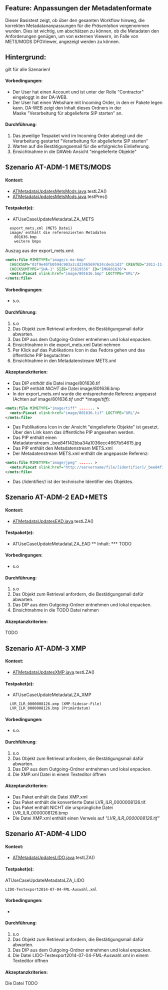 ## Feature: Anpassungen der Metadatenformate

Dieser Basistest zeigt, ob über den gesamten Workflow hinweg, die korrekten Metadatananpassungen für die&nbsp;*Präsentation*&nbsp;vorgenommen wurden. Dies ist wichtig, um abschätzen zu können, ob die Metadaten den Anforderungen genügen, um von externen Viewern, im Falle von METS/MODS DFGViewer, angezeigt werden zu können.

## Hintergrund: 

gilt für alle Szenarien!

#### Vorbedingungen:

* Der User hat einen Account und ist unter der Rolle "Contractor" eingeloggt in der DA-WEB.
* Der User hat einen Webshare mit Incoming Order, in den er Pakete legen kann. DA-WEB zeigt den Inhalt dieses Ordners in der Maske&nbsp;"Verarbeitung für abgelieferte SIP starten" an.

#### Durchführung:

1. Das jeweilige Tespaket wird im Incoming Order abelegt und die Verarbeitung gestartet "Verarbeitung für abgelieferte SIP starten"
1. Warten auf die Bestätigungsemail für die erfolgreiche Einlieferung.
1. Einsichtnahme in die DAWeb Ansicht "eingelieferte Objekte"

## Szenario AT-ADM-1 METS/MODS

#### Kontext:

* [ATMetadataUpdatesMetsMods.java](../../test/java/de/uzk/hki/da/at/ATMetadataUpdatesMetsMods.java).testLZA()
* [ATMetadataUpdatesMetsMods.java](../../test/java/de/uzk/hki/da/at/ATMetadataUpdatesMetsMods.java).testPres()

#### Testpaket(e):

* ATUseCaseUpdateMetadataLZA_METS
```` 
  export_mets.xml (METS Datei)
  image/ enthält die referenzierten Metadaten
    801636.bmp
    weitere bmps
````

Auszug aus der export_mets.xml:

```xml
<mets:file MIMETYPE="image/x-ms-bmp" 
  CHECKSUM="03f9e40fb0594c903a2cd22465697624cdedc1d3" CREATED="2011-11-08T17:37:37Z" 
  CHECKSUMTYPE="SHA-1" SIZE="15619556" ID="IMG801636">
  <mets:FLocat xlink:href="image/801636.bmp" LOCTYPE="URL"/>
</mets:file>
```

#### Vorbedingungen:

* s.o.

#### Durchführung:

1. s.o
1. Das Objekt zum Retrieval anfordern, die Bestätigungsmail dafür abwarten.
1. Das DIP aus dem Outgoing-Ordner entnehmen und lokal enpacken.
1. Einsichtnahme in die export_mets.xml Datei nehmen
1. Per Klick auf das Publikations Icon in das Fedora gehen und das öffentliche PIP begutachten
1. Einsichtnahme in den Metadatenstream METS.xml

#### Akzeptanzkriterien:

* Das DIP&nbsp;*enthält*&nbsp;die Datei&nbsp;image/801636.tif
* Das DIP enthält&nbsp;*NICHT*&nbsp;die Datei image/801636.bmp
* In der export_mets.xml wurde die entsprechende Referenz angepasst (Achten auf image/801636.*tif*&nbsp;und*&nbsp;*image/*tiff*):

```xml
<mets:file MIMETYPE="image/tiff" ....... >
  <mets:FLocat xlink:href="image/801636.tif" LOCTYPE="URL"/>
</mets:file>
``` 

* Das Publikations Icon in der Ansicht "eingelieferte Objekte" ist gesetzt. Über den Link kann das öffentliche PIP angesehen werden.
* Das PIP enthält einen Metadatenstream&nbsp;_bee84f142bba34a1036ecc4667b54615.jpg
* Das PIP enthält den Metadatenstream METS.xml
* Der Metadatenstream METS.xml enthält die angepasste Referenz:

```xml 
<mets:file MIMETYPE="image/jpeg" ...... >
  <mets:FLocat xlink:href="http://servername/file/[identifier]/_bee84f142bba34a1036ecc4667b54615.jpg" ... />
</mets:file>
``` 
* Das //identifier// ist der technische Identifier des Objektes.

## Szenario AT-ADM-2 EAD+METS

#### Kontext:


* [ATMetadataUpdatesEAD.java](../../test/java/de/uzk/hki/da/at/ATMetadataUpdatesEAD.java).testLZA()

#### Testpaket(e):

* ATUseCaseUpdateMetadataLZA_EAD
** Inhalt:
*** TODO

#### Vorbedingungen:

* s.o

#### Durchführung:

1. s.o
1. Das Objekt zum Retrieval anfordern, die Bestätigungsmail dafür abwarten.
1. Das DIP aus dem Outgoing-Ordner entnehmen und lokal enpacken.
1. Einsichtnahme in die TODO Datei nehmen

#### Akzeptanzkriterien:

TODO

## Szenario AT-ADM-3 XMP

#### Kontext:

* [ATMetadataUpdatesXMP.java](../../test/java/de/uzk/hki/da/at/ATMetadataUpdatesXMP.java).testLZA()

#### Testpaket(e):

* ATUseCaseUpdateMetadataLZA_XMP
```
  LVR_ILR_0000008126.xmp (XMP-Sidecar-File)
  LVR_ILR_0000008126.bmp (Primärdatum)
```

#### Vorbedingungen:

* s.o.

#### Durchführung:

1. s.o
1. Das Objekt zum Retrieval anfordern, die Bestätigungsmail dafür abwarten.
1. Das DIP aus dem Outgoing-Ordner entnehmen und lokal enpacken.
1. Die XMP.xml Datei in einem Texteditor öffnen

#### Akzeptanzkriterien:

* Das Paket enthält die Datei&nbsp;XMP.xml
* Das Paket enthält die konvertierte Datei&nbsp;LVR_ILR_0000008126.tif.
* Das Paket enthält NICHT die ursprüngliche Datei LVR_ILR_0000008126.bmp
* Die Datei XMP.xml enthält einen Verweis auf&nbsp;*"LVR_ILR_0000008126.tif"*

## Szenario AT-ADM-4 LIDO

#### Kontext:

* [ATMetadataUpdatesLIDO.java](../../test/java/de/uzk/hki/da/at/ATMetadataUpdatesLIDO.java).testLZA()

#### Testpaket(e):

ATUseCaseUpdateMetadataLZA_LIDO
```` 
LIDO-Testexport2014-07-04-FML-Auswahl.xml
```` 

#### Vorbedingungen:

* &nbsp;

#### Durchführung:

1. s.o
1. Das Objekt zum Retrieval anfordern, die Bestätigungsmail dafür abwarten.
1. Das DIP aus dem Outgoing-Ordner entnehmen und lokal enpacken.
1. Die Datei&nbsp;LIDO-Testexport2014-07-04-FML-Auswahl.xml&nbsp;in einem Texteditor öffnen

#### Akzeptanzkriterien:

Die Datei TODO
